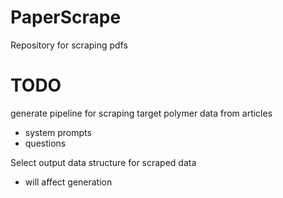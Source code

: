 # PaperScrape
Repository for scraping pdfs

# TODO
generate pipeline for scraping target polymer data from articles
- system prompts
- questions

Select output data structure for scraped data
- will affect generation

# 

